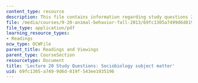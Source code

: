 ```yaml
---
content_type: resource
description: This file contains information regarding study questions 20.
file: /media/courses/9-20-animal-behavior-fall-2013/69fc1305a7499d6d819f543ee1935196_MIT9_20F13_L20_Qs.pdf
file_type: application/pdf
learning_resource_types:
- Readings
ocw_type: OCWFile
parent_title: Readings and Viewings
parent_type: CourseSection
resourcetype: Document
title: 'Lecture 20 Study Questions: Sociobiology subject matter'
uid: 69fc1305-a749-9d6d-819f-543ee1935196
---
```

